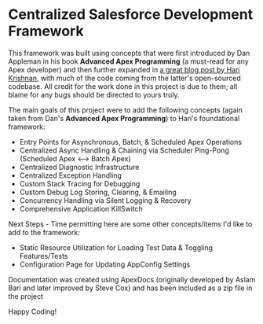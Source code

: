 # Centralized Salesforce Development Framework
This framework was built using concepts that were first introduced by Dan Appleman in his book **Advanced Apex Programming** (a must-read for any Apex developer) and then further expanded in [a great blog post by Hari Krishnan](http://krishhari.wordpress.com/2013/07/22/an-architecture-framework-to-handle-triggers-in-the-force-com-platform/), with much of the code coming from the latter's open-sourced codebase. All credit for the work done in this project is due to them; all blame for any bugs should be directed to yours truly.

The main goals of this project were to add the following concepts (again taken from Dan's **Advanced Apex Programming**) to Hari's foundational framework:

* Entry Points for Asynchronous, Batch, & Scheduled Apex Operations
* Centralized Async Handling & Chaining via Scheduler Ping-Pong (Scheduled Apex <--> Batch Apex)
* Centralized Diagnostic Infrastructure
* Centralized Exception Handling
* Custom Stack Tracing for Debugging
* Custom Debug Log Storing, Clearing, & Emailing
* Concurrency Handling via Silent Logging & Recovery
* Comprehensive Application KillSwitch

Next Steps - Time permitting here are some other concepts/items I'd like to add to the framework:

* Static Resource Utilization for Loading Test Data & Toggling Features/Tests
* Configuration Page for Updating AppConfig Settings

Documentation was created using ApexDocs (originally developed by Aslam Bari and later improved by Steve Cox) and has been included as a zip file in the project

Happy Coding!